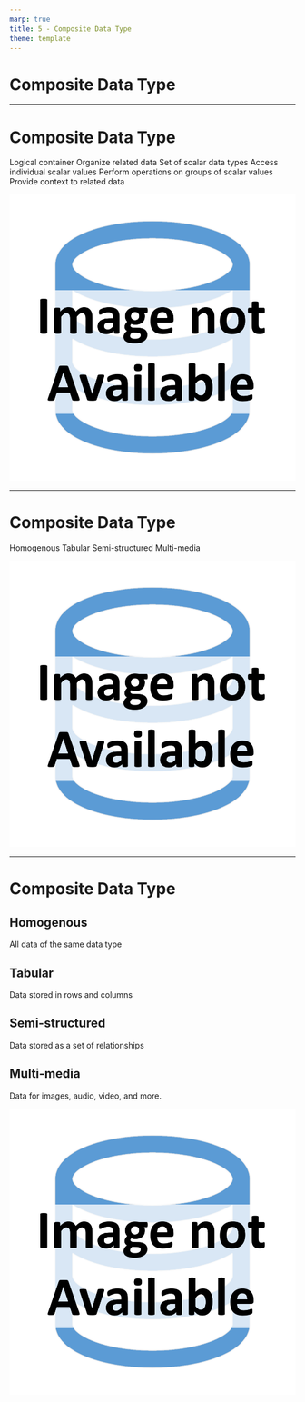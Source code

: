 ```yaml
---
marp: true
title: 5 - Composite Data Type
theme: template
---
```


<!-- _class: title-only -->

# Composite Data Type

---

<!-- _class: title-two-content-left-center -->

# Composite Data Type

Logical container
Organize related data
Set of scalar data types
Access individual scalar values
Perform operations on groups of scalar values
Provide context to related data

![image An icon of a database in a flat minimalist style](images/placeholder.png)

---

<!-- _class: title-two-content-left-center -->

# Composite Data Type

Homogenous
Tabular
Semi-structured
Multi-media

![image An icon of a database in a flat minimalist style](images/placeholder.png)

---

<!-- _class: title-two-content-left-center -->

# Composite Data Type

## Homogenous

All data of the same data type

## Tabular

Data stored in rows and columns

## Semi-structured

Data stored as a set of relationships

## Multi-media

Data for images, audio, video, and more.

![image An icon of a database in a flat minimalist style](images/placeholder.png)